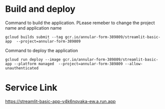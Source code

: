 # Build and deploy

Command to build the application. PLease remeber to change the project name and application name
```
gcloud builds submit --tag gcr.io/annular-form-389809/streamlit-basic-app  --project=annular-form-389809
```

Command to deploy the application
```
gcloud run deploy --image gcr.io/annular-form-389809/streamlit-basic-app --platform managed  --project=annular-form-389809 --allow-unauthenticated
```

# Service Link

https://streamlit-basic-app-v4k6nqvaka-ew.a.run.app